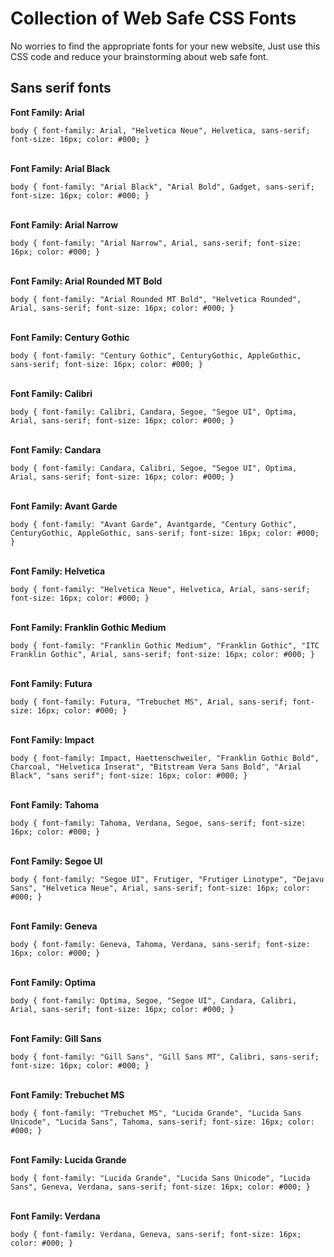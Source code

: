 # Collection of Web Safe CSS Fonts
No worries to find the appropriate fonts for your new website, Just use this CSS code and reduce your brainstorming about web safe font.

## Sans serif fonts
**Font Family: Arial**

`body {
     font-family: Arial, "Helvetica Neue", Helvetica, sans-serif; 
     font-size: 16px;
     color: #000;
}`<br/><br/>

**Font Family: Arial Black**

`body {
     font-family: "Arial Black", "Arial Bold", Gadget, sans-serif;
     font-size: 16px;
     color: #000;
}`<br/><br/>

**Font Family: Arial Narrow**

`body {
     font-family: "Arial Narrow", Arial, sans-serif;
     font-size: 16px;
     color: #000;
}`<br/><br/>

**Font Family: Arial Rounded MT Bold**

`body {
     font-family: "Arial Rounded MT Bold", "Helvetica Rounded", Arial, sans-serif;
     font-size: 16px;
     color: #000;
}`<br/><br/>

**Font Family: Century Gothic**

`body {
     font-family: "Century Gothic", CenturyGothic, AppleGothic, sans-serif;
     font-size: 16px;
     color: #000;
}`<br/><br/>

**Font Family: Calibri**

`body {
     font-family: Calibri, Candara, Segoe, "Segoe UI", Optima, Arial, sans-serif;
     font-size: 16px;
     color: #000;
}`<br/><br/>

**Font Family: Candara**

`body {
     font-family: Candara, Calibri, Segoe, "Segoe UI", Optima, Arial, sans-serif;
     font-size: 16px;
     color: #000;
}`<br/><br/>

**Font Family: Avant Garde**

`body {
     font-family: "Avant Garde", Avantgarde, "Century Gothic", CenturyGothic, AppleGothic, sans-serif;
     font-size: 16px;
     color: #000;
}`<br/><br/>

**Font Family: Helvetica**

`body {
     font-family: "Helvetica Neue", Helvetica, Arial, sans-serif;
     font-size: 16px;
     color: #000;
}`<br/><br/>

**Font Family: Franklin Gothic Medium**

`body {
     font-family: "Franklin Gothic Medium", "Franklin Gothic", "ITC Franklin Gothic", Arial, sans-serif;
     font-size: 16px;
     color: #000;
}`<br/><br/>

**Font Family: Futura**

`body {
     font-family: Futura, "Trebuchet MS", Arial, sans-serif;
     font-size: 16px;
     color: #000;
}`<br/><br/>

**Font Family: Impact**

`body {
     font-family: Impact, Haettenschweiler, "Franklin Gothic Bold", Charcoal, "Helvetica Inserat", "Bitstream Vera Sans Bold", "Arial Black", "sans serif";
     font-size: 16px;
     color: #000;
}`<br/><br/>

**Font Family: Tahoma**

`body {
     font-family: Tahoma, Verdana, Segoe, sans-serif;
     font-size: 16px;
     color: #000;
}`<br/><br/>

**Font Family: Segoe UI**

`body {
     font-family: "Segoe UI", Frutiger, "Frutiger Linotype", "Dejavu Sans", "Helvetica Neue", Arial, sans-serif;
     font-size: 16px;
     color: #000;
}`<br/><br/>

**Font Family: Geneva**

`body {
     font-family: Geneva, Tahoma, Verdana, sans-serif;
     font-size: 16px;
     color: #000;
}`<br/><br/>

**Font Family: Optima**

`body {
     font-family: Optima, Segoe, "Segoe UI", Candara, Calibri, Arial, sans-serif;
     font-size: 16px;
     color: #000;
}`<br/><br/>


**Font Family: Gill Sans**

`body {
     font-family: "Gill Sans", "Gill Sans MT", Calibri, sans-serif;
     font-size: 16px;
     color: #000;
}`<br/><br/>


**Font Family: Trebuchet MS**

`body {
     font-family: "Trebuchet MS", "Lucida Grande", "Lucida Sans Unicode", "Lucida Sans", Tahoma, sans-serif;
     font-size: 16px;
     color: #000;
}`<br/><br/>


**Font Family: Lucida Grande**

`body {
     font-family: "Lucida Grande", "Lucida Sans Unicode", "Lucida Sans", Geneva, Verdana, sans-serif;
     font-size: 16px;
     color: #000;
}`<br/><br/>


**Font Family: Verdana**

`body {
     font-family: Verdana, Geneva, sans-serif;
     font-size: 16px;
     color: #000;
}`<br/><br/>
